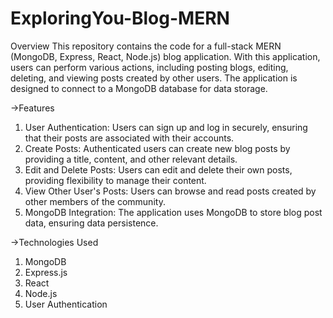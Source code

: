 # ExploringYou-Blog-MERN

Overview
This repository contains the code for a full-stack MERN (MongoDB, Express, React, Node.js) blog application. With this application, users can perform various actions, including posting blogs, editing, deleting, and viewing posts created by other users. The application is designed to connect to a MongoDB database for data storage.

->Features
1. User Authentication: Users can sign up and log in securely, ensuring that their posts are associated with their accounts.
2. Create Posts: Authenticated users can create new blog posts by providing a title, content, and other relevant details.
3. Edit and Delete Posts: Users can edit and delete their own posts, providing flexibility to manage their content.
4. View Other User's Posts: Users can browse and read posts created by other members of the community.
5. MongoDB Integration: The application uses MongoDB to store blog post data, ensuring data persistence.

->Technologies Used
1. MongoDB
2. Express.js
3. React
4. Node.js
5. User Authentication
